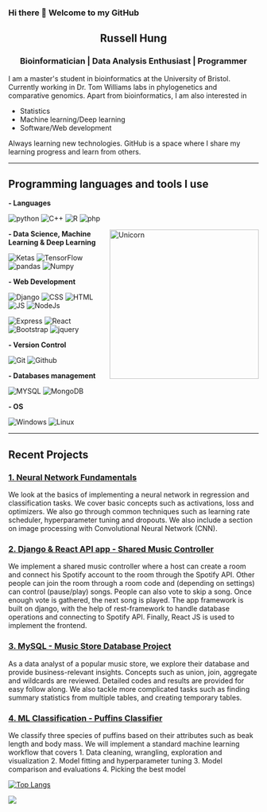 ### Hi there 👋  Welcome to my GitHub

<h2 align="center">Russell Hung</h2>

<h3 align="center">Bioinformatician | Data Analysis Enthusiast | Programmer</h3>

I am a master's student in bioinformatics at the University of Bristol. Currently working in Dr. Tom Williams labs in phylogenetics and comparative genomics. Apart from bioinformatics, I am also interested in 

* Statistics
* Machine learning/Deep learning
* Software/Web development

Always learning new technologies. GitHub is a space where I share my learning progress and learn from others. 

----
<!--
**RussH-code/RussH-code** is a ✨ _special_ ✨ repository because its `README.md` (this file) appears on your GitHub profile.

Here are some ideas to get you started:

- 🔭 I’m currently working on 
- 🌱 I’m currently learning ...
- 👯 I’m looking to collaborate on ...
- 🤔 I’m looking for help with ...
- 💬 Ask me about ...
- 📫 How to reach me: ...
- 😄 Pronouns: ...
- ⚡ Fun fact: ...
-->

## Programming languages and tools I use 
**- Languages**

  ![python](https://img.shields.io/badge/python-%2314354C.svg?style=for-the-badge&logo=python&logoColor=white")
  ![C++](https://img.shields.io/badge/c++-%2300599C.svg?style=for-the-badge&logo=c%2B%2B&logoColor=white)
  ![R](https://img.shields.io/badge/r-%23276DC3.svg?style=for-the-badge&logo=r&logoColor=white)
  ![php](https://img.shields.io/badge/php-%23777BB4.svg?style=for-the-badge&logo=php&logoColor=white)
  
  <img align="right" width=300px alt="Unicorn" src="https://media.giphy.com/media/xT9IgzoKnwFNmISR8I/giphy.gif" />
  
**- Data Science, Machine Learning & Deep Learning**

  ![Ketas](https://img.shields.io/badge/Keras-%23D00000.svg?style=for-the-badge&logo=Keras&logoColor=white)
  ![TensorFlow](https://img.shields.io/badge/TensorFlow-%23FF6F00.svg?style=for-the-badge&logo=TensorFlow&logoColor=white)
  ![pandas](https://img.shields.io/badge/pandas-%23150458.svg?style=for-the-badge&logo=pandas&logoColor=white)
  ![Numpy](https://img.shields.io/badge/numpy-%23013243.svg?style=for-the-badge&logo=numpy&logoColor=white)
  
**- Web Development**

  ![Django](https://img.shields.io/badge/django-%23092E20.svg?style=for-the-badge&logo=django&logoColor=white) 
  ![CSS](https://img.shields.io/badge/css3-%231572B6.svg?style=for-the-badge&logo=css3&logoColor=white)
  ![HTML](https://img.shields.io/badge/html5-%23E34F26.svg?style=for-the-badge&logo=html5&logoColor=white)
  ![JS](https://img.shields.io/badge/javascript-%23323330.svg?style=for-the-badge&logo=javascript&logoColor=%23F7DF1E)
  ![NodeJs](https://img.shields.io/badge/node.js-%2343853D.svg?style=for-the-badge&logo=node-dot-js&logoColor=white)
  
  ![Express](https://img.shields.io/badge/express.js-%23404d59.svg?style=for-the-badge&logo=express&logoColor=%2361DAFB)
  ![React](https://img.shields.io/badge/react-%2320232a.svg?style=for-the-badge&logo=react&logoColor=%2361DAFB)
  ![Bootstrap](https://img.shields.io/badge/bootstrap-%23563D7C.svg?style=for-the-badge&logo=bootstrap&logoColor=white)
  ![jquery](https://img.shields.io/badge/jquery-%230769AD.svg?style=for-the-badge&logo=jquery&logoColor=white)
  
**- Version Control**

  ![Git](https://img.shields.io/badge/git-%23F05033.svg?style=for-the-badge&logo=git&logoColor=white)
  ![Github](https://img.shields.io/badge/github-%23121011.svg?style=for-the-badge&logo=github&logoColor=white)
  
**- Databases management**

  ![MYSQL](https://img.shields.io/badge/mysql-%2300f.svg?style=for-the-badge&logo=mysql&logoColor=white)
  ![MongoDB](https://img.shields.io/badge/MongoDB-%234ea94b.svg?style=for-the-badge&logo=mongodb&logoColor=white)
  
**- OS**

   ![Windows](https://img.shields.io/badge/Windows-0078D6?style=for-the-badge&logo=windows&logoColor=white)
   ![Linux](https://img.shields.io/badge/Linux-FCC624?style=for-the-badge&logo=linux&logoColor=black)
   
----
## Recent Projects

<h3><a href="https://github.com/RussH-code/Neural-Network-Fundamentals">1. Neural Network Fundamentals</a></h3>
We look at the basics of implementing a neural network in regression and classification tasks. We cover basic concepts such as activations, loss and optimizers. We also go through common techniques such as learning rate scheduler, hyperparameter tuning and dropouts. We also include a section on image processing with Convolutional Neural Network (CNN).

<h3><a href="https://github.com/RussH-code/Party-room-music-controller">2. Django & React API app - Shared Music Controller</a></h3>
We implement a shared music controller where a host can create a room and connect his Spotify account to the room through the Spotify API. Other people can join the room through a room code and (depending on settings) can control (pause/play) songs. People can also vote to skip a song. Once enough vote is gathered, the next song is played. The app framework is built on django, with the help of rest-framework to handle database operations and connecting to Spotify API. Finally, React JS is used to implement the frontend.

<h3><a href="https://github.com/RussH-code/MySql-Independent-Project">3. MySQL - Music Store Database Project</a></h3>
As a data analyst of a popular music store, we explore their database and provide business-relevant insights. Concepts such as union, join, aggregate and wildcards are reviewed. Detailed codes and results are provided for easy follow along. We also tackle more complicated tasks such as finding summary statistics from multiple tables, and creating temporary tables.

<h3><a href="">4. ML Classification - Puffins Classifier</a></h3>
We classify three species of puffins based on their attributes such as beak length and body mass. We will implement a standard machine learning workflow that covers 
1. Data cleaning, wrangling, exploration and visualization
2. Model fitting and hyperparameter tuning
3. Model comparison and evaluations
4. Picking the best model



[![Top Langs](https://github-readme-stats.vercel.app/api/top-langs/?username=RussH-code&hide=roff,jupyter%20notebook&layout=compact)](https://github.com/RussH-code/github-readme-stats)

<a href="https://twitter.com/russhung1"><img src="https://img.shields.io/badge/-russhung1-blue?logo=twitter&style=flat-square"/></a>



